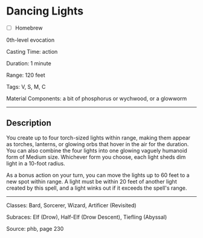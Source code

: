 # Dancing Lights

- [ ] Homebrew

0th-level evocation

Casting Time: action

Duration: 1 minute

Range: 120 feet

Tags: V, S, M, C

Material Components: a bit of phosphorus or wychwood, or a glowworm

---

## Description
You create up to four torch-sized lights within range, making them appear as torches, lanterns, or glowing orbs that hover in the air for the duration. You can also combine the four lights into one glowing vaguely humanoid form of Medium size. Whichever form you choose, each light sheds dim light in a 10-foot radius.

As a bonus action on your turn, you can move the lights up to 60 feet to a new spot within range. A light must be within 20 feet of another light created by this spell, and a light winks out if it exceeds the spell's range.

---

Classes: Bard, Sorcerer, Wizard, Artificer (Revisited)

Subraces: Elf (Drow), Half-Elf (Drow Descent), Tiefling (Abyssal)

Source: phb, page 230
